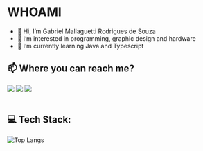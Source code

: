 # WHOAMI

- 👋 Hi, I’m Gabriel Mallaguetti Rodrigues de Souza
- 👀 I’m interested in programming, graphic design and hardware
- 🌱 I’m currently learning Java and Typescript

## 📫 Where you can reach me?

<div> 
    <a href="https://instagram.com/mallaguetti" target="_blank"><img src="https://img.shields.io/badge/-Instagram-%23E4405F?style=for-the-badge&logo=instagram&logoColor=white" target="_blank"/></a> <a href = "mailto:gabrielmallaguetti2@gmail.com"><img src="https://img.shields.io/badge/-Gmail-%23333?style=for-the-badge&logo=gmail&logoColor=white" target="_blank"/></a> <a href="https://br.linkedin.com/in/gabriel-mallaguetti-187686181" target="_blank"><img src="https://img.shields.io/badge/-LinkedIn-%230077B5?style=for-the-badge&logo=linkedin&logoColor=white" target="_blank"/></a>
</div>

<br>

## 💻 Tech Stack:
![Top Langs](https://github-readme-stats-git-masterrstaa-rickstaa.vercel.app/api/top-langs/?username=mallaguetti&bg_color=000&border_color=30A3DC&title_color=E94D5F&text_color=FFF)
